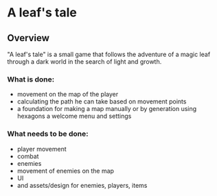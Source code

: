 # A leaf's tale

## Overview
"A leaf's tale" is a small game that follows the adventure of a magic leaf through a dark world in the search of light and growth.

### What is done:
- movement on the map of the player
- calculating the path he can take based on movement points
- a foundation for making a map manually or by generation using hexagons
a welcome menu and settings

### What needs to be done:
- player movement
- combat
- enemies
- movement of enemies on the map
- UI
- and assets/design for enemies, players, items
